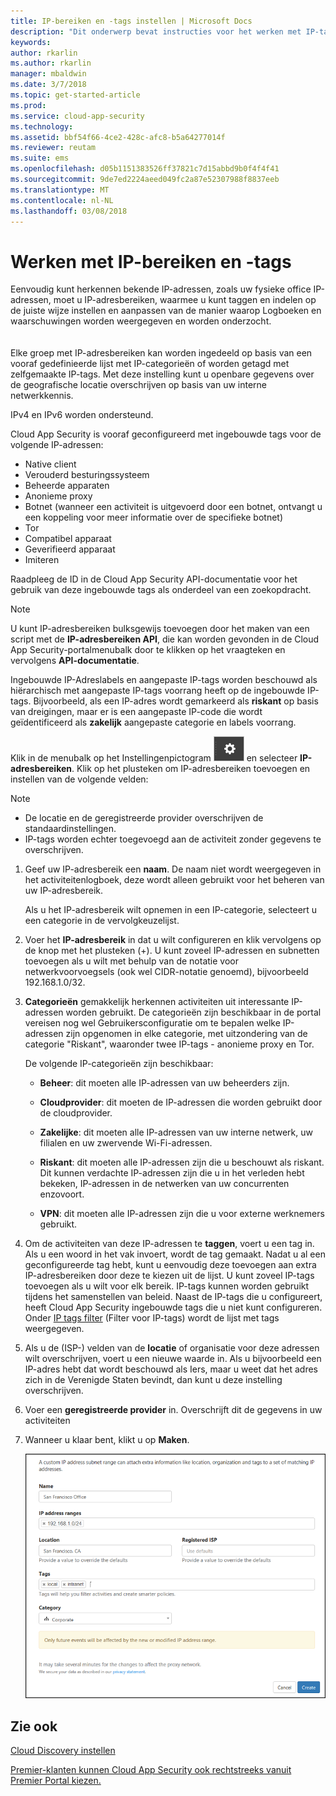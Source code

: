 ```yaml
---
title: IP-bereiken en -tags instellen | Microsoft Docs
description: "Dit onderwerp bevat instructies voor het werken met IP-tags en IP-categorieën."
keywords: 
author: rkarlin
ms.author: rkarlin
manager: mbaldwin
ms.date: 3/7/2018
ms.topic: get-started-article
ms.prod: 
ms.service: cloud-app-security
ms.technology: 
ms.assetid: bbf54f66-4ce2-428c-afc8-b5a64277014f
ms.reviewer: reutam
ms.suite: ems
ms.openlocfilehash: d05b1151383526ff37821c7d15abbd9b0f4f4f41
ms.sourcegitcommit: 9de7ed2224aeed049fc2a87e52307988f8837eeb
ms.translationtype: MT
ms.contentlocale: nl-NL
ms.lasthandoff: 03/08/2018
---
```

#  <a name="IPtagsandRanges"></a>Werken met IP-bereiken en -tags

Eenvoudig kunt herkennen bekende IP-adressen, zoals uw fysieke office IP-adressen, moet u IP-adresbereiken, waarmee u kunt taggen en indelen op de juiste wijze instellen en aanpassen van de manier waarop Logboeken en waarschuwingen worden weergegeven en worden onderzocht. <br></br>  
Elke groep met IP-adresbereiken kan worden ingedeeld op basis van een vooraf gedefinieerde lijst met IP-categorieën of worden getagd met zelfgemaakte IP-tags. Met deze instelling kunt u openbare gegevens over de geografische locatie overschrijven op basis van uw interne netwerkkennis.  
  
IPv4 en IPv6 worden ondersteund.  
  
Cloud App Security is vooraf geconfigureerd met ingebouwde tags voor de volgende IP-adressen: 
- Native client
- Verouderd besturingssysteem
- Beheerde apparaten
- Anonieme proxy
- Botnet (wanneer een activiteit is uitgevoerd door een botnet, ontvangt u een koppeling voor meer informatie over de specifieke botnet)
- Tor
- Compatibel apparaat
- Geverifieerd apparaat
- Imiteren

Raadpleeg de ID in de Cloud App Security API-documentatie voor het gebruik van deze ingebouwde tags als onderdeel van een zoekopdracht. 

> [!NOTE]
> U kunt IP-adresbereiken bulksgewijs toevoegen door het maken van een script met de **IP-adresbereiken API**, die kan worden gevonden in de Cloud App Security-portalmenubalk door te klikken op het vraagteken en vervolgens **API-documentatie**.


Ingebouwde IP-Adreslabels en aangepaste IP-tags worden beschouwd als hiërarchisch met aangepaste IP-tags voorrang heeft op de ingebouwde IP-tags. Bijvoorbeeld, als een IP-adres wordt gemarkeerd als **riskant** op basis van dreigingen, maar er is een aangepaste IP-code die wordt geïdentificeerd als **zakelijk** aangepaste categorie en labels voorrang.

Klik in de menubalk op het Instellingenpictogram ![het Instellingenpictogram](./media/settings-icon.png "Instellingenpictogram") en selecteer **IP-adresbereiken**. Klik op het plusteken om IP-adresbereiken toevoegen en instellen van de volgende velden:  
  
> [!NOTE]  
> - De locatie en de geregistreerde provider overschrijven de standaardinstellingen.   
> - IP-tags worden echter toegevoegd aan de activiteit zonder gegevens te overschrijven.  
  
1.  Geef uw IP-adresbereik een **naam**. De naam niet wordt weergegeven in het activiteitenlogboek, deze wordt alleen gebruikt voor het beheren van uw IP-adresbereik.  
  
     Als u het IP-adresbereik wilt opnemen in een IP-categorie, selecteert u een categorie in de vervolgkeuzelijst.  
  
2.  Voer het **IP-adresbereik** in dat u wilt configureren en klik vervolgens op de knop met het plusteken (+). U kunt zoveel IP-adressen en subnetten toevoegen als u wilt met behulp van de notatie voor netwerkvoorvoegsels (ook wel CIDR-notatie genoemd), bijvoorbeeld 192.168.1.0/32.  
  
3.  **Categorieën** gemakkelijk herkennen activiteiten uit interessante IP-adressen worden gebruikt. De categorieën zijn beschikbaar in de portal vereisen nog wel Gebruikersconfiguratie om te bepalen welke IP-adressen zijn opgenomen in elke categorie, met uitzondering van de categorie "Riskant", waaronder twee IP-tags - anonieme proxy en Tor.  
  
     De volgende IP-categorieën zijn beschikbaar:  
  
    -   **Beheer**: dit moeten alle IP-adressen van uw beheerders zijn.  
  
    -  **Cloudprovider**: dit moeten de IP-adressen die worden gebruikt door de cloudprovider.
  
    -   **Zakelijke**: dit moeten alle IP-adressen van uw interne netwerk, uw filialen en uw zwervende Wi-Fi-adressen.  
  
    -   **Riskant**: dit moeten alle IP-adressen zijn die u beschouwt als riskant. Dit kunnen verdachte IP-adressen zijn die u in het verleden hebt bekeken, IP-adressen in de netwerken van uw concurrenten enzovoort.  
  
    -   **VPN**: dit moeten alle IP-adressen zijn die u voor externe werknemers gebruikt.  
4.  Om de activiteiten van deze IP-adressen te **taggen**, voert u een tag in. Als u een woord in het vak invoert, wordt de tag gemaakt. Nadat u al een geconfigureerde tag hebt, kunt u eenvoudig deze toevoegen aan extra IP-adresbereiken door deze te kiezen uit de lijst. U kunt zoveel IP-tags toevoegen als u wilt voor elk bereik. IP-tags kunnen worden gebruikt tijdens het samenstellen van beleid.  Naast de IP-tags die u configureert, heeft Cloud App Security ingebouwde tags die u niet kunt configureren. Onder [IP tags filter](activity-filters.md) (Filter voor IP-tags) wordt de lijst met tags weergegeven.  
  
5.  Als u de (ISP-) velden van de **locatie** of organisatie voor deze adressen wilt overschrijven, voert u een nieuwe waarde in. Als u bijvoorbeeld een IP-adres hebt dat wordt beschouwd als Iers, maar u weet dat het adres zich in de Verenigde Staten bevindt, dan kunt u deze instelling overschrijven.  
  
6.  Voer een **geregistreerde provider** in. Overschrijft dit de gegevens in uw activiteiten  
 
7.   Wanneer u klaar bent, klikt u op **Maken**.  
  
     ![newipaddress-bereik](./media/newipaddress-range.png "newipaddress-bereik")  
  
  
    
## <a name="see-also"></a>Zie ook  
[Cloud Discovery instellen](set-up-cloud-discovery.md)   

[Premier-klanten kunnen Cloud App Security ook rechtstreeks vanuit Premier Portal kiezen.](https://premier.microsoft.com/)  
  
  